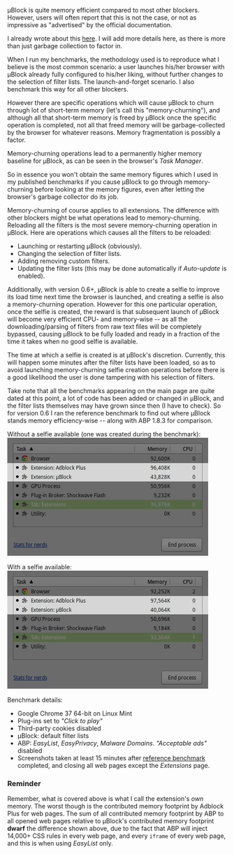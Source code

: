 µBlock is quite memory efficient compared to most other blockers. However, users will often report that this is not the case, or not as impressive as "advertised" by the official documentation.

I already wrote about this [here](https://github.com/gorhill/uBlock/wiki/Myth:-%C2%B5Block-consumes-over-80MB). I will add more details here, as there is more than just garbage collection to factor in. 

When I run my benchmarks, the methodology used is to reproduce what I believe is the most common scenario: a user launches his/her browser with µBlock already fully configured to his/her liking, without further changes to the selection of filter lists. The launch-and-forget scenario. I also benchmark this way for all other blockers.

However there are specific operations which will cause µBlock to churn through lot of short-term memory (let's call this "memory-churning"), and although all that short-term memory is freed by µBlock once the specific operation is completed, not all that freed memory will be garbage-collected by the browser for whatever reasons. Memory fragmentation is possibly a factor.

Memory-churning operations lead to a permanently higher memory baseline for µBlock, as can be seen in the browser's _Task Manager_.

So in essence you won't obtain the same memory figures which I used in my published benchmarks if you cause µBlock to go through memory-churning before looking at the memory figures, even after letting the browser's garbage collector do its job.

Memory-churning of course applies to all extensions. The difference with other blockers might be what operations lead to memory-churning. Reloading all the filters is the most severe memory-churning operation in µBlock. Here are operations which causes all the filters to be reloaded:

- Launching or restarting µBlock (obviously).
- Changing the selection of filter lists.
- Adding removing custom filters.
- Updating the filter lists (this may be done automatically if _Auto-update_ is enabled).

Additionally, with version 0.6+, µBlock is able to create a selfie to improve its load time next time the browser is launched, and creating a selfie is also a memory-churning operation. However for this one particular operation, once the selfie is created, the reward is that subsequent launch of µBlock will become very efficient CPU- and memory-wise -- as all the downloading/parsing of filters from raw text files will be completely bypassed, causing µBlock to be fully loaded and ready in a fraction of the time it takes when no good selfie is available.

The time at which a selfie is created is at µBlock's discretion. Currently, this will happen some minutes after the filter lists have been loaded, so as to avoid launching memory-churning selfie creation operations before there is a good likelihood the user is done tampering with his selection of filters.

Take note that all the benchmarks appearing on the main page are quite dated at this point, a lot of code has been added or changed in µBlock, and the filter lists themselves may have grown since then (I have to check). So for version 0.6 I ran the reference benchmark to find out where µBlock stands memory efficiency-wise -- along with ABP 1.8.3 for comparison.

Without a selfie available (one was created during the benchmark):<br>
![Without selfie](https://raw.githubusercontent.com/gorhill/uBlock/master/doc/img/ublock-vs-abp-memory-201409-a.png)

With a selfie available:<br>
![With selfie](https://raw.githubusercontent.com/gorhill/uBlock/master/doc/img/ublock-vs-abp-memory-201409-b.png)

Benchmark details:
- Google Chrome 37 64-bit on Linux Mint
- Plug-ins set to _"Click to play"_
- Third-party cookies disabled
- µBlock: default filter lists
- ABP: _EasyList_, _EasyPrivacy_, _Malware Domains_. _"Acceptable ads"_ disabled
- Screenshots taken at least 15 minutes after [reference benchmark](https://github.com/gorhill/uBlock/wiki/Reference-benchmark) completed, and closing all web pages except the _Extensions_ page.

### Reminder

Remember, what is covered above is what I call the extension's _own_ memory. The worst though is the contributed memory footprint by Adblock Plus for web pages. The sum of all contributed memory footprint by ABP to all opened web pages relative to µBlock's contributed memory footprint **dwarf** the difference shown above, due to the fact that ABP will inject 14,000+ CSS rules in every web page, and every `iframe` of every web page, and this is when using _EasyList_ only.